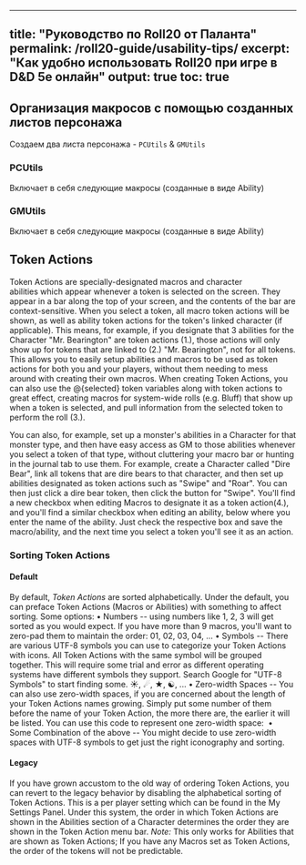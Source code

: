 
---
title: "Руководство по Roll20 от Паланта"
permalink: /roll20-guide/usability-tips/
excerpt: "Как удобно использовать Roll20 при игре в D&D 5e онлайн"
output: true
toc: true
---



## Организация макросов с помощью созданных листов персонажа 

Создаем два листа персонажа - ```PCUtils``` & ```GMUtils```

### PCUtils
Включает в себя следующие макросы (созданные в виде Ability)

### GMUtils
Включает в себя следующие макросы (созданные в виде Ability)

## Token Actions

Token Actions are specially-designated macros and character abilities which appear whenever a token is selected on the screen. They appear in a bar along the top of your screen, and the contents of the bar are context-sensitive. When you select a token, all macro token actions will be shown, as well as ability token actions for the token's linked character (if applicable).
This means, for example, if you designate that 3 abilities for the Character "Mr. Bearington" are token actions (1.), those actions will only show up for tokens that are linked to (2.) "Mr. Bearington", not for all tokens.
This allows you to easily setup abilities and macros to be used as token actions for both you and your players, without them needing to mess around with creating their own macros.
When creating Token Actions, you can also use the @{selected} token variables along with token actions to great effect, creating macros for system-wide rolls (e.g. Bluff) that show up when a token is selected, and pull information from the selected token to perform the roll (3.).

You can also, for example, set up a monster's abilities in a Character for that monster type, and then have easy access as GM to those abilities whenever you select a token of that type, without cluttering your macro bar or hunting in the journal tab to use them. For example, create a Character called "Dire Bear", link all tokens that are dire bears to that character, and then set up abilities designated as token actions such as "Swipe" and "Roar". You can then just click a dire bear token, then click the button for "Swipe".
You'll find a new checkbox when editing Macros to designate it as a token action(4.), and you'll find a similar checkbox when editing an ability, below where you enter the name of the ability. Just check the respective box and save the macro/ability, and the next time you select a token you'll see it as an action.
### Sorting Token Actions
#### Default
By default, *Token Actions* are sorted alphabetically. Under the default, you can preface Token Actions (Macros or Abilities) with something to affect sorting.
Some options:
• Numbers -- using numbers like 1, 2, 3 will get sorted as you would expect. If you have more than 9 macros, you'll want to zero-pad them to maintain the order: 01, 02, 03, 04, ...
• Symbols -- There are various UTF-8 symbols you can use to categorize your Token Actions with icons. All Token Actions with the same symbol will be grouped together. This will require some trial and error as different operating systems have different symbols they support. Search Google for "UTF-8 Symbols" to start finding some. ☀, ☄, ★, ☯, ...
• Zero-width Spaces -- You can also use zero-width spaces, if you are concerned about the length of your Token Actions names growing. Simply put some number of them before the name of your Token Action, the more there are, the earlier it will be listed. You can use this code to represent one zero-width space: &#8203;
• Some Combination of the above -- You might decide to use zero-width spaces with UTF-8 symbols to get just the right iconography and sorting.
#### Legacy
If you have grown accustom to the old way of ordering Token Actions, you can revert to the legacy behavior by disabling the alphabetical sorting of Token Actions. This is a per player setting which can be found in the My Settings Panel. Under this system, the order in which Token Actions are shown in the Abilities section of a Character determines the order they are shown in the Token Action menu bar. *Note:* This only works for Abilities that are shown as Token Actions; If you have any Macros set as Token Actions, the order of the tokens will not be predictable.

